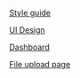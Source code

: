[Style guide](https://github.com/zuri-training/EXCEL_COMP-Team_101/issues/19)

[UI Design](https://github.com/zuri-training/EXCEL_COMP-Team_101/issues/20)

[Dashboard](https://github.com/zuri-training/EXCEL_COMP-Team_101/issues/55)

[File upload page](https://github.com/zuri-training/EXCEL_COMP-Team_101/issues/46)
